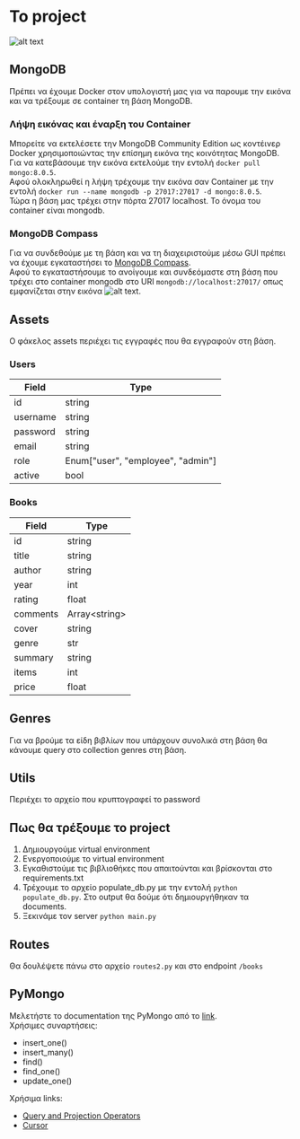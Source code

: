 
<!-- tree -I __pyca* -->

# Το project

![alt text](image.png)

## MongoDB

Πρέπει να έχουμε Docker στον υπολογιστή μας για να παρουμε την εικόνα και να τρέξουμε σε container τη βάση MongoDB.

### Λήψη εικόνας και έναρξη του Container

Μπορείτε να εκτελέσετε την MongoDB Community Edition ως κοντέινερ Docker χρησιμοποιώντας την επίσημη εικόνα της κοινότητας MongoDB.  
Για να κατεβάσουμε την εικόνα εκτελούμε την εντολή `docker pull mongo:8.0.5`.  
Αφού ολοκληρωθεί η λήψη τρέχουμε την εικόνα σαν Container με την εντολή `docker run --name mongodb -p 27017:27017 -d mongo:8.0.5`.  
Τώρα η βάση μας τρέχει στην πόρτα 27017 localhost. Το όνομα του container είναι mongodb.  

### MongoDB Compass

Για να συνδεθούμε με τη βάση και να τη διαχειριστούμε μέσω GUI πρέπει να έχουμε εγκαταστήσει το [MongoDB Compass](https://www.mongodb.com/try/download/compass).  
Αφού το εγκαταστήσουμε το ανοίγουμε και συνδεόμαστε στη βάση που τρέχει στο container mongodb στο URI `mongodb://localhost:27017/` οπως εμφανίζεται στην εικόνα ![alt text](image-1.png).

## Assets

Ο φάκελος assets περιέχει τις εγγραφές που θα εγγραφούν στη βάση.

### Users

|Field|Type|
|--|--|
|id|string|
|username|string|
|password|string|
|email|string|
|role|Enum["user", "employee", "admin"]|
|active|bool|

### Books

|Field|Type|
|--|--|
|id|string|
|title|string|
|author|string|
|year|int|
|rating|float|
|comments|Array\<string\>|
|cover|string|
|genre|str|
|summary|string|
|items|int|
|price|float|

## Genres

Για να βρούμε τα είδη βιβλίων που υπάρχουν συνολικά στη βάση θα κάνουμε query στο collection genres στη βάση.

## Utils

Περιέχει το αρχείο που κρυπτογραφεί το password

## Πως θα τρέξουμε το project

1. Δημιουργούμε virtual environment
2. Ενεργοποιούμε το virtual environment
3. Εγκαθιστούμε τις βιβλιοθήκες που απαιτούνται και βρίσκονται στο requirements.txt
4. Τρέχουμε το αρχείο populate_db.py με την εντολή  `python populate_db.py`. Στο output θα δούμε ότι δημιουργήθηκαν τα documents.
5. Ξεκινάμε τον server `python main.py`

## Routes

Θα δουλέψετε πάνω στο αρχείο `routes2.py` και στο endpoint `/books`

## PyMongo

Μελετήστε το documentation της PyMongo από το [link](https://pymongo.readthedocs.io/en/stable/tutorial.html).  
Χρήσιμες συναρτήσεις:  

- insert_one()
- insert_many()
- find()
- find_one()
- update_one()

Χρήσιμα links:

- [Query and Projection Operators](https://www.mongodb.com/docs/manual/reference/operator/query/)
- [Cursor](https://pymongo.readthedocs.io/en/stable/api/pymongo/cursor.html#pymongo.cursor.Cursor.collection)
